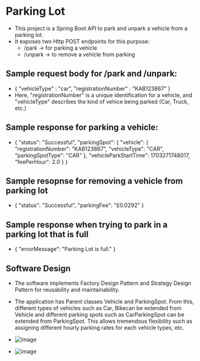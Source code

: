 # Parking Lot

- This project is a Spring Boot API to park and unpark a vehicle from a parking lot.
- It exposes two Http POST endpoints for this purpose:
  - /park -> for parking a vehicle
  - /unpark -> to remove a vehicle from parking


## Sample request body for /park and /unpark:
- {
    "vehicleType" : "car",
    "registrationNumber" : "KAB123867"
}
- Here, "registrationNumber" is a unique identification for a vehicle, and "vehicleType" describes the kind of vehice being parked (Car, Truck, etc.)


## Sample response for parking a vehicle:
- {
    "status": "Successful",
    "parkingSpot": {
        "vehicle": {
            "registrationNumber": "KAB123867",
            "vehicleType": "CAR",
            "parkingSpotType": "CAR"
        },
        "vehicleParkStartTime": 1703271748017,
        "feePerHour": 2.0
    }
}

## Sample resopnse for removing a vehicle from parking lot
- {
    "status": "Successful",
    "parkingFee": "£0.0292"
}

## Sample response when trying to park in a parking lot that is full
- {
    "errorMessage": "Parking Lot is full."
}


## Software Design
- The software implements Factory Design Pattern and Strategy Design Pattern for reusability and maintainability.
- The application has Parent classes Vehicle and ParkingSpot. From this, different types of vehicles such as Car, Bikecan be extended from Vehicle and different parking spots such as CarParkingSpot can be extended from ParkingSpot. This allows tremendous flexibility such as assigning different hourly parking rates for each vehicle types, etc.

- ![image](https://github.com/avinashkrishnan2020/parking-lot/assets/62984268/88bc9c10-4b22-4915-a099-00d379d72963)

- ![image](https://github.com/avinashkrishnan2020/parking-lot/assets/62984268/dd29f243-1d77-4a0d-a20c-c361cb01a52c)


